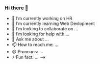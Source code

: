 ### Hi there 👋

- 🔭 I’m currently working on HR
- 🌱 I’m currently learning Web Devlopment
- 👯 I’m looking to collaborate on ...
- 🤔 I’m looking for help with ...
- 💬 Ask me about ...
- 📫 How to reach me: ...
- 😄 Pronouns: ...
- ⚡ Fun fact: ...
-->
